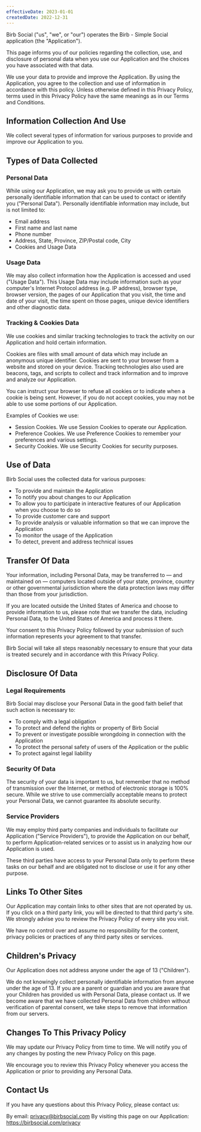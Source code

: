 ```yaml
---
effectiveDate: 2023-01-01
createdDate: 2022-12-31
---
```

Birb Social ("us", "we", or "our") operates the Birb - Simple Social application (the "Application").

This page informs you of our policies regarding the collection, use, and disclosure of personal data when you use our Application and the choices you have associated with that data.

We use your data to provide and improve the Application. By using the Application, you agree to the collection and use of information in accordance with this policy. Unless otherwise defined in this Privacy Policy, terms used in this Privacy Policy have the same meanings as in our Terms and Conditions.

## Information Collection And Use

We collect several types of information for various purposes to provide and improve our Application to you.

## Types of Data Collected

### Personal Data

While using our Application, we may ask you to provide us with certain personally identifiable information that can be used to contact or identify you ("Personal Data"). Personally identifiable information may include, but is not limited to:

- Email address
- First name and last name
- Phone number
- Address, State, Province, ZIP/Postal code, City
- Cookies and Usage Data

### Usage Data

We may also collect information how the Application is accessed and used ("Usage Data"). This Usage Data may include information such as your computer's Internet Protocol address (e.g. IP address), browser type, browser version, the pages of our Application that you visit, the time and date of your visit, the time spent on those pages, unique device identifiers and other diagnostic data.

### Tracking & Cookies Data

We use cookies and similar tracking technologies to track the activity on our Application and hold certain information.

Cookies are files with small amount of data which may include an anonymous unique identifier. Cookies are sent to your browser from a website and stored on your device. Tracking technologies also used are beacons, tags, and scripts to collect and track information and to improve and analyze our Application.

You can instruct your browser to refuse all cookies or to indicate when a cookie is being sent. However, if you do not accept cookies, you may not be able to use some portions of our Application.

Examples of Cookies we use:

- Session Cookies. We use Session Cookies to operate our Application.
- Preference Cookies. We use Preference Cookies to remember your preferences and various settings.
- Security Cookies. We use Security Cookies for security purposes.

## Use of Data

Birb Social uses the collected data for various purposes:

- To provide and maintain the Application
- To notify you about changes to our Application
- To allow you to participate in interactive features of our Application when you choose to do so
- To provide customer care and support
- To provide analysis or valuable information so that we can improve the Application
- To monitor the usage of the Application
- To detect, prevent and address technical issues

## Transfer Of Data

Your information, including Personal Data, may be transferred to — and maintained on — computers located outside of your state, province, country or other governmental jurisdiction where the data protection laws may differ than those from your jurisdiction.

If you are located outside the United States of America and choose to provide information to us, please note that we transfer the data, including Personal Data, to the United States of America and process it there.

Your consent to this Privacy Policy followed by your submission of such information represents your agreement to that transfer.

Birb Social will take all steps reasonably necessary to ensure that your data is treated securely and in accordance with this Privacy Policy.

## Disclosure Of Data

### Legal Requirements

Birb Social may disclose your Personal Data in the good faith belief that such action is necessary to:

- To comply with a legal obligation
- To protect and defend the rights or property of Birb Social
- To prevent or investigate possible wrongdoing in connection with the Application
- To protect the personal safety of users of the Application or the public
- To protect against legal liability

### Security Of Data

The security of your data is important to us, but remember that no method of transmission over the Internet, or method of electronic storage is 100% secure. While we strive to use commercially acceptable means to protect your Personal Data, we cannot guarantee its absolute security.

### Service Providers

We may employ third party companies and individuals to facilitate our Application ("Service Providers"), to provide the Application on our behalf, to perform Application-related services or to assist us in analyzing how our Application is used.

These third parties have access to your Personal Data only to perform these tasks on our behalf and are obligated not to disclose or use it for any other purpose.

## Links To Other Sites

Our Application may contain links to other sites that are not operated by us. If you click on a third party link, you will be directed to that third party's site. We strongly advise you to review the Privacy Policy of every site you visit.

We have no control over and assume no responsibility for the content, privacy policies or practices of any third party sites or services.

## Children's Privacy

Our Application does not address anyone under the age of 13 ("Children").

We do not knowingly collect personally identifiable information from anyone under the age of 13. If you are a parent or guardian and you are aware that your Children has provided us with Personal Data, please contact us. If we become aware that we have collected Personal Data from children without verification of parental consent, we take steps to remove that information from our servers.

## Changes To This Privacy Policy

We may update our Privacy Policy from time to time. We will notify you of any changes by posting the new Privacy Policy on this page.

We encourage you to review this Privacy Policy whenever you access the Application or prior to providing any Personal Data.

## Contact Us

If you have any questions about this Privacy Policy, please contact us:

By email: privacy@birbsocial.com
By visiting this page on our Application: https://birbsocial.com/privacy
